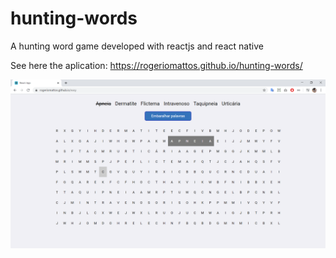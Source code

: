 # hunting-words
A  hunting word game developed with reactjs and react native

See here the aplication: https://rogeriomattos.github.io/hunting-words/

![DemoFrontEnd](./demos/frontend1.PNG)
